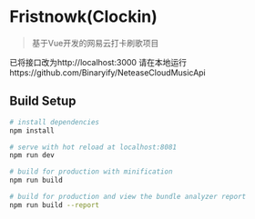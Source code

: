 # Fristnowk(Clockin)

> 基于Vue开发的网易云打卡刷歌项目


 已将接口改为http://localhost:3000
 请在本地运行https://github.com/Binaryify/NeteaseCloudMusicApi

## Build Setup

``` bash
# install dependencies
npm install

# serve with hot reload at localhost:8081
npm run dev

# build for production with minification
npm run build

# build for production and view the bundle analyzer report
npm run build --report
```

